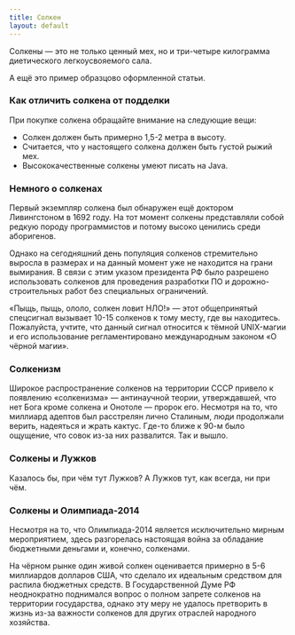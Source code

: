 ```yaml
---
title: Солкен
layout: default
---
```


Солкены — это не только ценный мех, но и три-четыре килограмма диетического легкоусвояемого сала.

А ещё это пример образцово оформленной статьи.

### Как отличить солкена от подделки

При покупке солкена обращайте внимание на следующие вещи:

* Солкен должен быть примерно 1,5-2 метра в высоту.
* Считается, что у настоящего солкена должен быть густой рыжий мех.
* Высококачественные солкены умеют писать на Java.

### Немного о солкенах

Первый экземпляр солкена был обнаружен ещё доктором Ливингстоном в 1692 году. На тот момент солкены представляли собой редкую породу программистов и потому высоко ценились среди аборигенов.

Однако на сегодняшний день популяция солкенов стремительно выросла в размерах и на данный момент уже не находится на грани вымирания. В связи с этим указом президента РФ было разрешено использовать солкенов для проведения разработки ПО и дорожно-строительных работ без специальных ограничений.

«Пыщь, пыщь, ололо, солкен ловит НЛО!» — этот общепринятый спецсигнал вызывает 10-15 солкенов к тому месту, где вы находитесь. Пожалуйста, учтите, что данный сигнал относится к тёмной UNIX-магии и его использование регламентировано международным законом «О чёрной магии».

### Солкенизм
Широкое распространение солкенов на территории СССР привело к появлению «солкенизма» — антинаучной теории, утверждавшей, что нет Бога кроме солкена и Онотоле — пророк его. Несмотря на то, что  миллиард адептов был расстрелян лично Сталиным, люди продолжали верить, надеяться и жрать кактус. Где-то ближе к 90-м было ощущение, что совок из-за них развалится. Так и вышло.

### Солкены и Лужков
	
Казалось бы, при чём тут Лужков?
А Лужков тут, как всегда, ни при чём.

### Солкены и Олимпиада-2014
	
Несмотря на то, что Олимпиада-2014 является исключительно мирным мероприятием, здесь разгорелась настоящая война за обладание бюджетными деньгами и, конечно, солкенами.

На чёрном рынке один живой солкен оценивается примерно в 5-6 миллиардов долларов США, что сделало их идеальным средством для распила бюджетных средств. В Государственной Думе РФ неоднократно поднимался вопрос о полном запрете солкенов на территории государства, однако эту меру не удалось претворить в жизнь из-за важности солкенов для других отраслей народного хозяйства.
